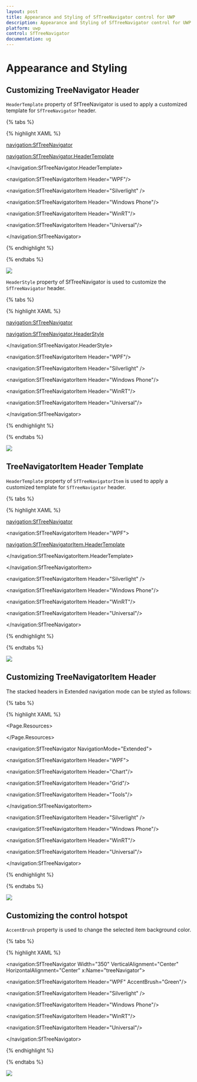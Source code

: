 ```yaml
---
layout: post
title: Appearance and Styling of SfTreeNavigator control for UWP
description: Appearance and Styling of SfTreeNavigator control for UWP
platform: uwp
control: SfTreeNavigator
documentation: ug
---
```


# Appearance and Styling

## Customizing TreeNavigator Header

`HeaderTemplate` property of SfTreeNavigator is used to apply a customized template for `SfTreeNavigator` header.

{% tabs %}

{% highlight XAML %}

<navigation:SfTreeNavigator>

<navigation:SfTreeNavigator.HeaderTemplate>

<DataTemplate>

<TextBlock Text="{Binding}" Foreground="Red"/>

</DataTemplate>

</navigation:SfTreeNavigator.HeaderTemplate>

<navigation:SfTreeNavigatorItem Header="WPF"/>

<navigation:SfTreeNavigatorItem Header="Silverlight" />

<navigation:SfTreeNavigatorItem Header="Windows Phone"/>

<navigation:SfTreeNavigatorItem Header="WinRT"/>

<navigation:SfTreeNavigatorItem Header="Universal"/>

</navigation:SfTreeNavigator>

{% endhighlight %}

{% endtabs %}

![](Appearance-and-Styling-images/Appearance-and-Styling-img2.jpeg)


`HeaderStyle` property of SfTreeNavigator is used to customize the `SfTreeNavigator` header.

{% tabs %}

{% highlight XAML %}

<navigation:SfTreeNavigator>

<navigation:SfTreeNavigator.HeaderStyle>

<Style TargetType="ContentControl">

<Setter Property="Foreground" Value="Red"/>

</Style>                      

</navigation:SfTreeNavigator.HeaderStyle>

<navigation:SfTreeNavigatorItem Header="WPF"/>

<navigation:SfTreeNavigatorItem Header="Silverlight" />

<navigation:SfTreeNavigatorItem Header="Windows Phone"/>

<navigation:SfTreeNavigatorItem Header="WinRT"/>

<navigation:SfTreeNavigatorItem Header="Universal"/>

</navigation:SfTreeNavigator>

{% endhighlight %}

{% endtabs %}

![](Appearance-and-Styling-images/Appearance-and-Styling-img3.jpeg)

## TreeNavigatorItem Header Template

`HeaderTemplate` property of `SfTreeNavigatorItem` is used to apply a customized template for `SfTreeNavigator` header.

{% tabs %}

{% highlight XAML %}

<navigation:SfTreeNavigator>

<navigation:SfTreeNavigatorItem Header="WPF">

<navigation:SfTreeNavigatorItem.HeaderTemplate>

<DataTemplate>

<TextBlock Text="{Binding}" FontStyle="Italic"
           FontWeight="Bold" Foreground="Green"/>

</DataTemplate>

</navigation:SfTreeNavigatorItem.HeaderTemplate>

</navigation:SfTreeNavigatorItem>

<navigation:SfTreeNavigatorItem Header="Silverlight" />

<navigation:SfTreeNavigatorItem Header="Windows Phone"/>

<navigation:SfTreeNavigatorItem Header="WinRT"/>

<navigation:SfTreeNavigatorItem Header="Universal"/>

</navigation:SfTreeNavigator>

{% endhighlight %}

{% endtabs %}

![](Appearance-and-Styling-images/Appearance-and-Styling-img4.jpeg)

## Customizing TreeNavigatorItem Header

The stacked headers in Extended navigation mode can be styled as follows:

{% tabs %}

{% highlight XAML %}

<Page.Resources>

<Style TargetType="navigation:TreeNavigatorHeaderItem">

<Setter Property="Background" Value="Pink"/>

</Style>

</Page.Resources>

<navigation:SfTreeNavigator NavigationMode="Extended">            

<navigation:SfTreeNavigatorItem Header="WPF">

<navigation:SfTreeNavigatorItem Header="Chart"/>

<navigation:SfTreeNavigatorItem Header="Grid"/>

<navigation:SfTreeNavigatorItem Header="Tools"/>

</navigation:SfTreeNavigatorItem>                                            

<navigation:SfTreeNavigatorItem Header="Silverlight" />

<navigation:SfTreeNavigatorItem Header="Windows Phone"/>

<navigation:SfTreeNavigatorItem Header="WinRT"/>

<navigation:SfTreeNavigatorItem Header="Universal"/>

</navigation:SfTreeNavigator>

{% endhighlight %}

{% endtabs %}

![](Appearance-and-Styling-images/Appearance-and-Styling-img5.jpeg)

## Customizing the control hotspot

`AccentBrush` property is used to change the selected item background color.

{% tabs %}

{% highlight XAML %}

<navigation:SfTreeNavigator Width="350" VerticalAlignment="Center"
                            HorizontalAlignment="Center" x:Name="treeNavigator">            

<navigation:SfTreeNavigatorItem Header="WPF" AccentBrush="Green"/>               

<navigation:SfTreeNavigatorItem Header="Silverlight" />

<navigation:SfTreeNavigatorItem Header="Windows Phone"/>

<navigation:SfTreeNavigatorItem Header="WinRT"/>

<navigation:SfTreeNavigatorItem Header="Universal"/>

</navigation:SfTreeNavigator>

{% endhighlight %}

{% endtabs %}

![](Appearance-and-Styling-images/Appearance-and-Styling-img6.jpeg)


